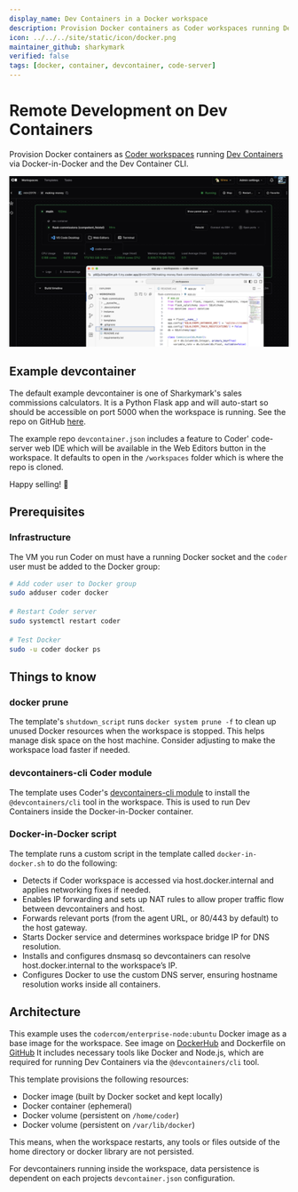 ```yaml
---
display_name: Dev Containers in a Docker workspace
description: Provision Docker containers as Coder workspaces running Dev Containers via Docker-in-Docker and the devcontainer CLI.
icon: ../../../site/static/icon/docker.png
maintainer_github: sharkymark
verified: false
tags: [docker, container, devcontainer, code-server]
---
```


# Remote Development on Dev Containers

Provision Docker containers as [Coder workspaces](https://coder.com/docs/workspaces) running [Dev Containers](https://code.visualstudio.com/docs/devcontainers/containers) via Docker-in-Docker and the Dev Container CLI.

![Flask App Screenshot](../../.images/flask-app.png)

## Example devcontainer

The default example devcontainer is one of Sharkymark's sales commissions calculators. It is a Python Flask app and will auto-start so should be accessible on port 5000 when the workspace is running. See the repo on GitHub [here](https://github.com/sharkymark/flask-commissions).

The example repo `devcontainer.json` includes a feature to Coder' code-server web IDE which will be available in the Web Editors button in the workspace. It defaults to open in the `/workspaces` folder which is where the repo is cloned.

Happy selling! 🦈

## Prerequisites

### Infrastructure

The VM you run Coder on must have a running Docker socket and the `coder` user must be added to the Docker group:

```sh
# Add coder user to Docker group
sudo adduser coder docker

# Restart Coder server
sudo systemctl restart coder

# Test Docker
sudo -u coder docker ps
```

## Things to know

### docker prune

The template's `shutdown_script` runs `docker system prune -f` to clean up unused Docker resources when the workspace is stopped. This helps manage disk space on the host machine. Consider adjusting to make the workspace load faster if needed.

### devcontainers-cli Coder module

The template uses Coder's [devcontainers-cli module](https://registry.coder.com/modules/coder/devcontainers-cli) to install the `@devcontainers/cli` tool in the workspace. This is used to run Dev Containers inside the Docker-in-Docker container.

### Docker-in-Docker script

The template runs a custom script in the template called `docker-in-docker.sh` to do the following:

* Detects if Coder workspace is accessed via host.docker.internal and applies networking fixes if needed.
* Enables IP forwarding and sets up NAT rules to allow proper traffic flow between devcontainers and host.
* Forwards relevant ports (from the agent URL, or 80/443 by default) to the host gateway.
* Starts Docker service and determines workspace bridge IP for DNS resolution.
* Installs and configures dnsmasq so devcontainers can resolve host.docker.internal to the workspace’s IP.
* Configures Docker to use the custom DNS server, ensuring hostname resolution works inside all containers.

## Architecture

This example uses the `codercom/enterprise-node:ubuntu` Docker image as a base image for the workspace. See image on [DockerHub](https://hub.docker.com/r/codercom/enterprise-node) and Dockerfile on [GitHub](https://github.com/coder/images/tree/main/images/node) It includes necessary tools like Docker and Node.js, which are required for running Dev Containers via the `@devcontainers/cli` tool.

This template provisions the following resources:

- Docker image (built by Docker socket and kept locally)
- Docker container (ephemeral)
- Docker volume (persistent on `/home/coder`)
- Docker volume (persistent on `/var/lib/docker`)

This means, when the workspace restarts, any tools or files outside of the home directory or docker library are not persisted.

For devcontainers running inside the workspace, data persistence is dependent on each projects `devcontainer.json` configuration.
